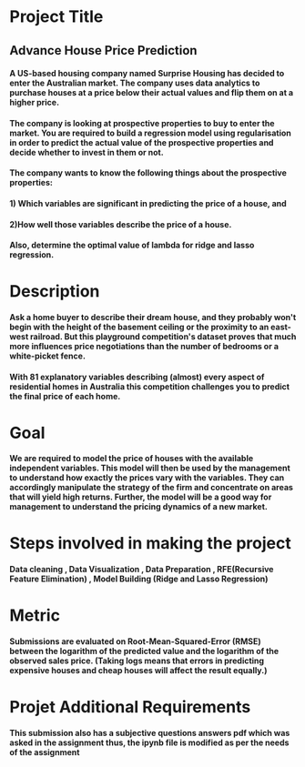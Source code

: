 
# Project Title

## Advance House Price Prediction
#### A US-based housing company named Surprise Housing has decided to enter the Australian market. The company uses data analytics to purchase houses at a price below their actual values and flip them on at a higher price.
#### The company is looking at prospective properties to buy to enter the market. You are required to build a regression model using regularisation in order to predict the actual value of the prospective properties and decide whether to invest in them or not.
#### The company wants to know the following things about the prospective properties:

#### 1) Which variables are significant in predicting the price of a house, and

#### 2)How well those variables describe the price of a house.

 

#### Also, determine the optimal value of lambda for ridge and lasso regression.


# Description

#### Ask a home buyer to describe their dream house, and they probably won't begin with the height of the basement ceiling or the proximity to an east-west railroad. But this playground competition's dataset proves that much more influences price negotiations than the number of bedrooms or a white-picket fence.

#### With 81 explanatory variables describing (almost) every aspect of residential homes in Australia this competition challenges you to predict the final price of each home.

# Goal 

#### We are required to model the price of houses with the available independent variables. This model will then be used by the management to understand how exactly the prices vary with the variables. They can accordingly manipulate the strategy of the firm and concentrate on areas that will yield high returns. Further, the model will be a good way for management to understand the pricing dynamics of a new market.

# Steps involved in making the project 
#### Data cleaning , Data Visualization , Data Preparation , RFE(Recursive Feature Elimination) , Model Building (Ridge and Lasso Regression)

# Metric 

#### Submissions are evaluated on Root-Mean-Squared-Error (RMSE) between the logarithm of the predicted value and the logarithm of the observed sales price. (Taking logs means that errors in predicting expensive houses and cheap houses will affect the result equally.)

# Projet Additional Requirements

#### This submission also has a subjective questions answers pdf which was asked in the assignment thus, the ipynb file is modified as per the needs of the assignment  




  


  

  
  


